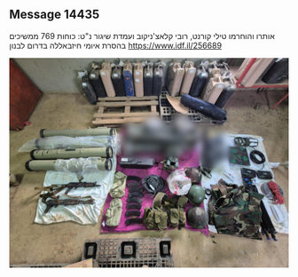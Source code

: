 ## Message 14435

אותרו והוחרמו טילי קורנט, רובי קלאצ'ניקוב ועמדת שיגור נ"ט:
כוחות 769 ממשיכים בהסרת איומי חיזבאללה בדרום לבנון
https://www.idf.il/256689

![Photo](14435/14435_photo.jpg)
